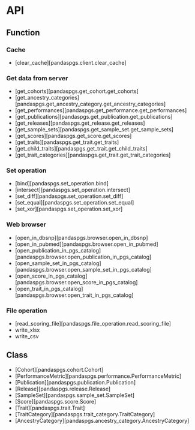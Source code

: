 # API
## Function
### Cache
- [clear_cache][pandaspgs.client.clear_cache]
### Get data from server
- [get_cohorts][pandaspgs.get_cohort.get_cohorts]
- [get_ancestry_categories][pandaspgs.get_ancestry_category.get_ancestry_categories]
- [get_performances][pandaspgs.get_performance.get_performances]
- [get_publications][pandaspgs.get_publication.get_publications]
- [get_releases][pandaspgs.get_release.get_releases]
- [get_sample_sets][pandaspgs.get_sample_set.get_sample_sets]
- [get_scores][pandaspgs.get_score.get_scores]
- [get_traits][pandaspgs.get_trait.get_traits]
- [get_child_traits][pandaspgs.get_trait.get_child_traits]
- [get_trait_categories][pandaspgs.get_trait.get_trait_categories]
### Set operation
- [bind][pandaspgs.set_operation.bind]
- [intersect][pandaspgs.set_operation.intersect]
- [set_diff][pandaspgs.set_operation.set_diff]
- [set_equal][pandaspgs.set_operation.set_equal]
- [set_xor][pandaspgs.set_operation.set_xor]
### Web browser
- [open_in_dbsnp][pandaspgs.browser.open_in_dbsnp]
- [open_in_pubmed][pandaspgs.browser.open_in_pubmed]
- [open_publication_in_pgs_catalog][pandaspgs.browser.open_publication_in_pgs_catalog]
- [open_sample_set_in_pgs_catalog][pandaspgs.browser.open_sample_set_in_pgs_catalog]
- [open_score_in_pgs_catalog][pandaspgs.browser.open_score_in_pgs_catalog]
- [open_trait_in_pgs_catalog][pandaspgs.browser.open_trait_in_pgs_catalog]
### File operation
- [read_scoring_file][pandaspgs.file_operation.read_scoring_file]
- write_xlsx
- write_csv
## Class
- [Cohort][pandaspgs.cohort.Cohort]
- [PerformanceMetric][pandaspgs.performance.PerformanceMetric]
- [Publication][pandaspgs.publication.Publication]
- [Release][pandaspgs.release.Release]
- [SampleSet][pandaspgs.sample_set.SampleSet]
- [Score][pandaspgs.score.Score]
- [Trait][pandaspgs.trait.Trait]
- [TraitCategory][pandaspgs.trait_category.TraitCategory]
- [AncestryCategory][pandaspgs.ancestry_category.AncestryCategory]